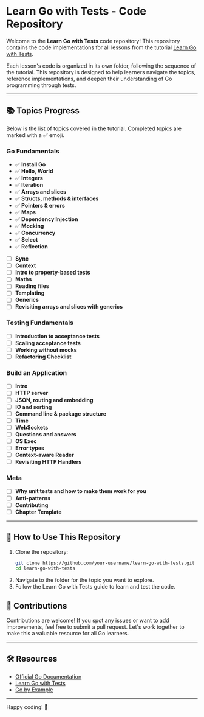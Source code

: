 # Learn Go with Tests - Code Repository

Welcome to the **Learn Go with Tests** code repository! This repository contains the code implementations for all lessons from the tutorial [Learn Go with Tests](https://quii.gitbook.io/learn-go-with-tests).

Each lesson's code is organized in its own folder, following the sequence of the tutorial. This repository is designed to help learners navigate the topics, reference implementations, and deepen their understanding of Go programming through tests.

---

## 📚 Topics Progress

Below is the list of topics covered in the tutorial. Completed topics are marked with a ✅ emoji.

### Go Fundamentals
- ✅ **Install Go**
- ✅ **Hello, World**
- ✅ **Integers**
- ✅ **Iteration**
- ✅ **Arrays and slices**
- ✅ **Structs, methods & interfaces**
- ✅ **Pointers & errors**
- ✅ **Maps**
- ✅  **Dependency Injection**
- ✅ **Mocking**
- ✅ **Concurrency**
- ✅ **Select**
- ✅ **Reflection**
- [ ] **Sync**
- [ ] **Context**
- [ ] **Intro to property-based tests**
- [ ] **Maths**
- [ ] **Reading files**
- [ ] **Templating**
- [ ] **Generics**
- [ ] **Revisiting arrays and slices with generics**

### Testing Fundamentals
- [ ] **Introduction to acceptance tests**
- [ ] **Scaling acceptance tests**
- [ ] **Working without mocks**
- [ ] **Refactoring Checklist**

### Build an Application
- [ ] **Intro**
- [ ] **HTTP server**
- [ ] **JSON, routing and embedding**
- [ ] **IO and sorting**
- [ ] **Command line & package structure**
- [ ] **Time**
- [ ] **WebSockets**
- [ ] **Questions and answers**
- [ ] **OS Exec**
- [ ] **Error types**
- [ ] **Context-aware Reader**
- [ ] **Revisiting HTTP Handlers**

### Meta
- [ ] **Why unit tests and how to make them work for you**
- [ ] **Anti-patterns**
- [ ] **Contributing**
- [ ] **Chapter Template**

---

## 🚀 How to Use This Repository

1. Clone the repository:
   ```bash
   git clone https://github.com/your-username/learn-go-with-tests.git
   cd learn-go-with-tests
   ```
2. Navigate to the folder for the topic you want to explore.
3. Follow the Learn Go with Tests guide to learn and test the code.

## 🤝 Contributions

Contributions are welcome! If you spot any issues or want to add improvements, feel free to submit a pull request. Let's work together to make this a valuable resource for all Go learners.

---

## 🛠 Resources

- [Official Go Documentation](https://golang.org/doc/)
- [Learn Go with Tests](https://quii.gitbook.io/learn-go-with-tests)
- [Go by Example](https://gobyexample.com)

---

Happy coding! 🎉

